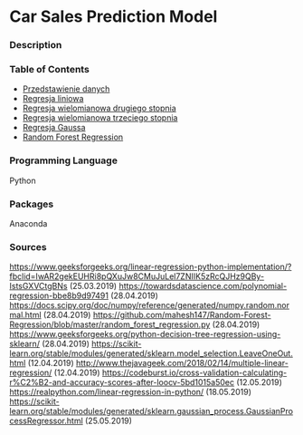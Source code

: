 # Car Sales Prediction Model
### Description


### Table of Contents
* [Przedstawienie danych](https://github.com/martynadyja/sprzedaz-samochodow/blob/master/przedstawienie%20danych.ipynb)
* [Regresja liniowa](https://github.com/martynadyja/sprzedaz-samochodow/blob/master/linear%20regresssion.ipynb)
* [Regresja wielomianowa drugiego stopnia](https://github.com/martynadyja/sprzedaz-samochodow/blob/master/polynomial%20regression%20degree%202.ipynb)
* [Regresja wielomianowa trzeciego stopnia](https://github.com/martynadyja/sprzedaz-samochodow/blob/master/polynomial%20regression%20degree%203.ipynb)
* [Regresja Gaussa](https://github.com/martynadyja/sprzedaz-samochodow/blob/master/gaussian%20regression%20.ipynb)
* [Random Forest Regression](https://github.com/martynadyja/sprzedaz-samochodow/blob/master/random%20forest%20regression.py)

### Programming Language
Python

### Packages
Anaconda


### Sources
https://www.geeksforgeeks.org/linear-regression-python-implementation/?fbclid=IwAR2gekEUHRi8pQXuJw8CMuJuLel7ZNIIK5zRcQJHz9QBy-IstsGXVCtgBNs (25.03.2019)
https://towardsdatascience.com/polynomial-regression-bbe8b9d97491 (28.04.2019)
https://docs.scipy.org/doc/numpy/reference/generated/numpy.random.normal.html (28.04.2019)
https://github.com/mahesh147/Random-Forest-Regression/blob/master/random_forest_regression.py (28.04.2019)
https://www.geeksforgeeks.org/python-decision-tree-regression-using-sklearn/ (28.04.2019)
https://scikit-learn.org/stable/modules/generated/sklearn.model_selection.LeaveOneOut.html (12.04.2019)
http://www.thejavageek.com/2018/02/14/multiple-linear-regression/ (12.04.2019)
https://codeburst.io/cross-validation-calculating-r%C2%B2-and-accuracy-scores-after-loocv-5bd1015a50ec (12.05.2019)
https://realpython.com/linear-regression-in-python/ (18.05.2019)
https://scikit-learn.org/stable/modules/generated/sklearn.gaussian_process.GaussianProcessRegressor.html (25.05.2019)



